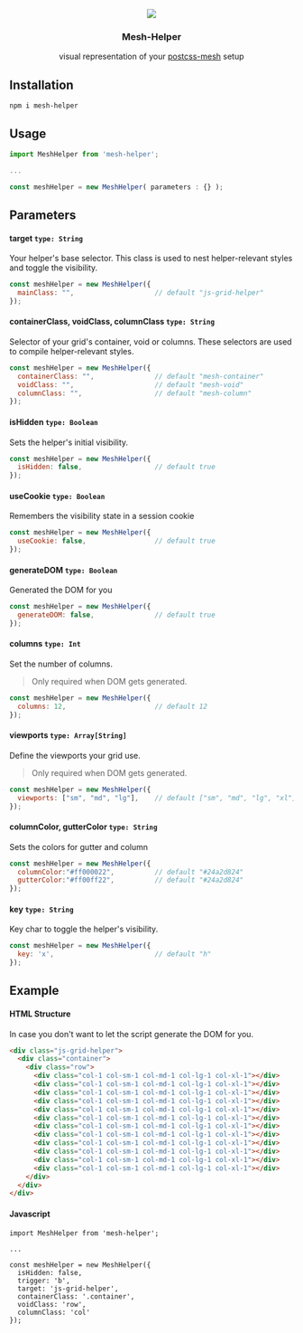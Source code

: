 <p align="center">
    <a href="https://www.postcss-mesh.org" target="_blank"><img src="https://raw.githubusercontent.com/SlimMarten/postcss-mesh/development/assets/img/logo.png" align="center"></a>
    <h3 align="center">
        Mesh-Helper
    </h3>
    <p align="center">
      visual representation of your <a href="https://www.postcss-mesh.org" target="_blank">postcss-mesh</a> setup
    </p>
</p>

## Installation

```
npm i mesh-helper
```

## Usage


```js
import MeshHelper from 'mesh-helper';

...

const meshHelper = new MeshHelper( parameters : {} );
```

## Parameters

#### target `type: String`

Your helper's base selector. This class is used to nest helper-relevant styles and toggle the visibility.

```js
const meshHelper = new MeshHelper({
  mainClass: "",                    // default "js-grid-helper"
});
```

#### containerClass, voidClass, columnClass `type: String`

Selector of your grid's container, void or columns. These selectors are used to compile helper-relevant styles.

```js
const meshHelper = new MeshHelper({
  containerClass: "",               // default "mesh-container"
  voidClass: "",                    // default "mesh-void"
  columnClass: "",                  // default "mesh-column"
});
```

#### isHidden `type: Boolean`

Sets the helper's initial visibility.

```js
const meshHelper = new MeshHelper({
  isHidden: false,                  // default true
});
```

#### useCookie `type: Boolean`

Remembers the visibility state in a session cookie

```js
const meshHelper = new MeshHelper({
  useCookie: false,                 // default true
});
```

#### generateDOM `type: Boolean`

Generated the DOM for you

```js
const meshHelper = new MeshHelper({
  generateDOM: false,               // default true
});
```

#### columns `type: Int`

Set the number of columns.<br>
>Only required when DOM gets generated.

```js
const meshHelper = new MeshHelper({
  columns: 12,                      // default 12
});
```

#### viewports `type: Array[String]`

Define the viewports your grid use.<br>
>Only required when DOM gets generated.

```js
const meshHelper = new MeshHelper({
  viewports: ["sm", "md", "lg"],    // default ["sm", "md", "lg", "xl"]
});
```

#### columnColor, gutterColor `type: String`

Sets the colors for gutter and column

```js
const meshHelper = new MeshHelper({
  columnColor:"#ff000022",          // default "#24a2d824"
  gutterColor:"#ff00ff22",          // default "#24a2d824"
});
```

#### key `type: String`

Key char to toggle the helper's visibility.

```js
const meshHelper = new MeshHelper({
  key: 'x',                         // default "h"
});
```

## Example

#### HTML Structure
In case you don't want to let the script generate the DOM for you.

```HTML
<div class="js-grid-helper">
  <div class="container">
    <div class="row">
      <div class="col-1 col-sm-1 col-md-1 col-lg-1 col-xl-1"></div>
      <div class="col-1 col-sm-1 col-md-1 col-lg-1 col-xl-1"></div>
      <div class="col-1 col-sm-1 col-md-1 col-lg-1 col-xl-1"></div>
      <div class="col-1 col-sm-1 col-md-1 col-lg-1 col-xl-1"></div>
      <div class="col-1 col-sm-1 col-md-1 col-lg-1 col-xl-1"></div>
      <div class="col-1 col-sm-1 col-md-1 col-lg-1 col-xl-1"></div>
      <div class="col-1 col-sm-1 col-md-1 col-lg-1 col-xl-1"></div>
      <div class="col-1 col-sm-1 col-md-1 col-lg-1 col-xl-1"></div>
      <div class="col-1 col-sm-1 col-md-1 col-lg-1 col-xl-1"></div>
      <div class="col-1 col-sm-1 col-md-1 col-lg-1 col-xl-1"></div>
      <div class="col-1 col-sm-1 col-md-1 col-lg-1 col-xl-1"></div>
      <div class="col-1 col-sm-1 col-md-1 col-lg-1 col-xl-1"></div>
    </div>
  </div>
</div>
```

#### Javascript
```JS
import MeshHelper from 'mesh-helper';

...

const meshHelper = new MeshHelper({
  isHidden: false,
  trigger: 'b',
  target: 'js-grid-helper',
  containerClass: '.container',
  voidClass: 'row',
  columnClass: 'col'
});
```
